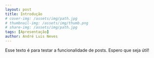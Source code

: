 ```yaml
---
layout: post
title: Introdução
# cover-img: /assets/img/path.jpg
# thumbnail-img: /assets/img/thumb.png
# share-img: /assets/img/path.jpg
tags: [Apresentação]
author: André Luis Neves
---
```


Esse texto é para testar a funcionalidade de posts.
Espero que seja útil!